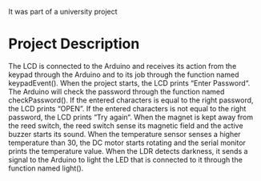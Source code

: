 It was part of a university project
# Project Description 
The LCD is connected to the Arduino and receives its action from the keypad 
through the Arduino and to its job through the function named keypadEvent(). 
When the project starts, the LCD prints “Enter Password“. The Arduino will check 
the password through the function named checkPassword(). If the entered 
characters is equal to the right password, the LCD prints “OPEN”. If the entered 
characters is not equal to the right password, the LCD prints “Try again“. 
When the magnet is kept away from the reed switch, the reed switch sense its 
magnetic field and the active buzzer starts its sound. 
When the temperature sensor senses a higher temperature than 30, the DC motor 
starts rotating and the serial monitor prints the temperature value. 
When the LDR detects darkness, it sends a signal to the Arduino to light the LED 
that is connected to it through the function named light().
